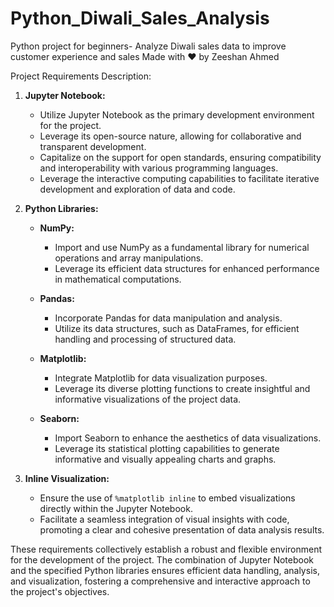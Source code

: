 # Python_Diwali_Sales_Analysis
Python project for beginners- Analyze Diwali sales data to improve customer experience and sales
Made with ❤️ by Zeeshan Ahmed


Project Requirements Description:

1. **Jupyter Notebook:**
   - Utilize Jupyter Notebook as the primary development environment for the project.
   - Leverage its open-source nature, allowing for collaborative and transparent development.
   - Capitalize on the support for open standards, ensuring compatibility and interoperability with various programming languages.
   - Leverage the interactive computing capabilities to facilitate iterative development and exploration of data and code.

2. **Python Libraries:**
   - **NumPy:**
     - Import and use NumPy as a fundamental library for numerical operations and array manipulations.
     - Leverage its efficient data structures for enhanced performance in mathematical computations.

   - **Pandas:**
     - Incorporate Pandas for data manipulation and analysis.
     - Utilize its data structures, such as DataFrames, for efficient handling and processing of structured data.

   - **Matplotlib:**
     - Integrate Matplotlib for data visualization purposes.
     - Leverage its diverse plotting functions to create insightful and informative visualizations of the project data.

   - **Seaborn:**
     - Import Seaborn to enhance the aesthetics of data visualizations.
     - Leverage its statistical plotting capabilities to generate informative and visually appealing charts and graphs.

3. **Inline Visualization:**
   - Ensure the use of `%matplotlib inline` to embed visualizations directly within the Jupyter Notebook.
   - Facilitate a seamless integration of visual insights with code, promoting a clear and cohesive presentation of data analysis results.

These requirements collectively establish a robust and flexible environment for the development of the project. The combination of Jupyter Notebook and the specified Python libraries ensures efficient data handling, analysis, and visualization, fostering a comprehensive and interactive approach to the project's objectives.
